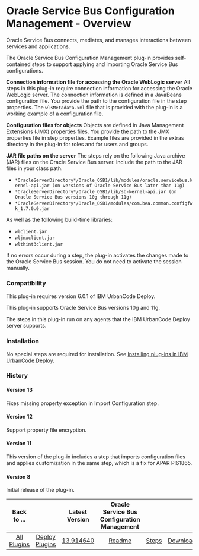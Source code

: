 
# Oracle Service Bus Configuration Management - Overview

Oracle Service Bus connects, mediates, and manages interactions between services and applications.

The Oracle Service Bus Configuration Management plug-in provides self-contained steps to support applying and importing Oracle Service Bus configurations.

**Connection information file for accessing the Oracle WebLogic server** All steps in this plug-in require connection information for accessing the Oracle WebLogic server. The connection information is defined in a JavaBeans configuration file. You provide the path to the configuration file in the step properties. The `wlsMetadata.xml` file that is provided with the plug-in is a working example of a configuration file.

**Configuration files for objects** Objects are defined in Java Management Extensions (JMX) properties files. You provide the path to the JMX properties file in step properties. Example files are provided in the extras directory in the plug-in for roles and for users and groups.

**JAR file paths on the server** The steps rely on the following Java archive (JAR) files on the Oracle Service Bus server. Include the path to the JAR files in your class path.

* `*OracleServerDirectory*/Oracle_OSB1/lib/modules/oracle.servicebus.kernel-api.jar (on versions of Oracle Service Bus later than 11g)`
* `*OracleServerDirectory*/Oracle_OSB1/lib/sb-kernel-api.jar (on Oracle Service Bus versions 10g through 11g)`
* `*OracleServerDirectory*/Oracle_OSB1/modules/com.bea.common.configfwk_1.7.0.0.jar`

As well as the following build-time libraries:

* `wlclient.jar`
* `wljmxclient.jar`
* `wlthint3client.jar`

If no errors occur during a step, the plug-in activates the changes made to the Oracle Service Bus session. You do not need to activate the session manually.

### Compatibility

This plug-in requires version 6.0.1 of IBM UrbanCode Deploy.

This plug-in supports Oracle Service Bus versions 10g and 11g.

The steps in this plug-in run on any agents that the IBM UrbanCode Deploy server supports.

### Installation

No special steps are required for installation. See [Installing plug-ins in IBM UrbanCode Deploy](https://community.ibm.com/community/user/wasdevops/blogs/laurel-dickson-bull1/2022/06/13/install-plugins "Installing plug-ins in IBM UrbanCode Deploy").

### History

#### Version 13

Fixes missing property exception in Import Configuration step.

#### Version 12

Support property file encryption.

#### Version 11

This version of the plug-in includes a step that imports configuration files and applies customization in the same step, which is a fix for APAR PI61865.

#### Version 8

Initial release of the plug-in.


|Back to ...||Latest Version|Oracle Service Bus Configuration Management |||
| :---: | :---: | :---: | :---: | :---: | :---: |
|[All Plugins](../../index.md)|[Deploy Plugins](../README.md)|[13.914640](https://raw.githubusercontent.com/UrbanCode/IBM-UCD-PLUGINS/main/files/plugin-air-OSB-Configuration-Management/plugin-air-OSB-Configuration-Management-13.914640.zip)|[Readme](README.md)|[Steps](steps.md)|[Downloads](downloads.md)|
